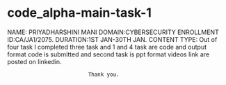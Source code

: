 # code_alpha-main-task-1

NAME: PRIYADHARSHINI MANI
DOMAIN:CYBERSECURITY
ENROLLMENT ID:CA/JA1/2075.
DURATION:1ST JAN-30TH JAN.
CONTENT TYPE: Out of four task I completed three task and 1 and 4 task are code and output format code is submitted and second task is ppt format videos link are posted on linkedin.


                              Thank you.
